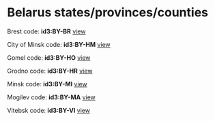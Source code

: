 # Belarus states/provinces/counties
Brest     code: **id3:BY-BR**     [view](../export/geojson/medium/id3/by/br.geojson)     


City of Minsk     code: **id3:BY-HM**     [view](../export/geojson/medium/id3/by/hm.geojson)     


Gomel     code: **id3:BY-HO**     [view](../export/geojson/medium/id3/by/ho.geojson)     


Grodno     code: **id3:BY-HR**     [view](../export/geojson/medium/id3/by/hr.geojson)     


Minsk     code: **id3:BY-MI**     [view](../export/geojson/medium/id3/by/mi.geojson)     


Mogilev     code: **id3:BY-MA**     [view](../export/geojson/medium/id3/by/ma.geojson)     


Vitebsk     code: **id3:BY-VI**     [view](../export/geojson/medium/id3/by/vi.geojson)     

